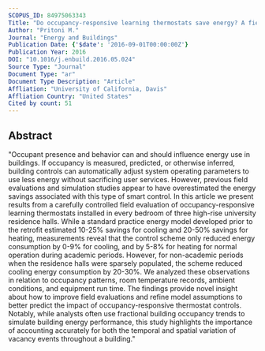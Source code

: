 ```yaml
---
SCOPUS_ID: 84975063343
Title: "Do occupancy-responsive learning thermostats save energy? A field study in university residence halls"
Author: "Pritoni M."
Journal: "Energy and Buildings"
Publication Date: {'$date': '2016-09-01T00:00:00Z'}
Publication Year: 2016
DOI: "10.1016/j.enbuild.2016.05.024"
Source Type: "Journal"
Document Type: "ar"
Document Type Description: "Article"
Affliation: "University of California, Davis"
Affliation Country: "United States"
Cited by count: 51
---
```


## Abstract
"Occupant presence and behavior can and should influence energy use in buildings. If occupancy is measured, predicted, or otherwise inferred, building controls can automatically adjust system operating parameters to use less energy without sacrificing user services. However, previous field evaluations and simulation studies appear to have overestimated the energy savings associated with this type of smart control. In this article we present results from a carefully controlled field evaluation of occupancy-responsive learning thermostats installed in every bedroom of three high-rise university residence halls. While a standard practice energy model developed prior to the retrofit estimated 10-25% savings for cooling and 20-50% savings for heating, measurements reveal that the control scheme only reduced energy consumption by 0-9% for cooling, and by 5-8% for heating for normal operation during academic periods. However, for non-academic periods when the residence halls were sparsely populated, the scheme reduced cooling energy consumption by 20-30%. We analyzed these observations in relation to occupancy patterns, room temperature records, ambient conditions, and equipment run time. The findings provide novel insight about how to improve field evaluations and refine model assumptions to better predict the impact of occupancy-responsive thermostat controls. Notably, while analysts often use fractional building occupancy trends to simulate building energy performance, this study highlights the importance of accounting accurately for both the temporal and spatial variation of vacancy events throughout a building."

